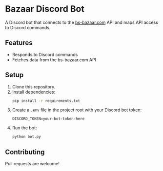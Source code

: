 # Bazaar Discord Bot

A Discord bot that connects to the [bs-bazaar.com](https://bs-bazaar.com) API and maps API access to Discord commands.

## Features
- Responds to Discord commands
- Fetches data from the bs-bazaar.com API

## Setup
1. Clone this repository.
2. Install dependencies:
   ```sh
   pip install -r requirements.txt
   ```
3. Create a `.env` file in the project root with your Discord bot token:
   ```env
   DISCORD_TOKEN=your-bot-token-here
   ```
4. Run the bot:
   ```sh
   python bot.py
   ```

## Contributing
Pull requests are welcome!
